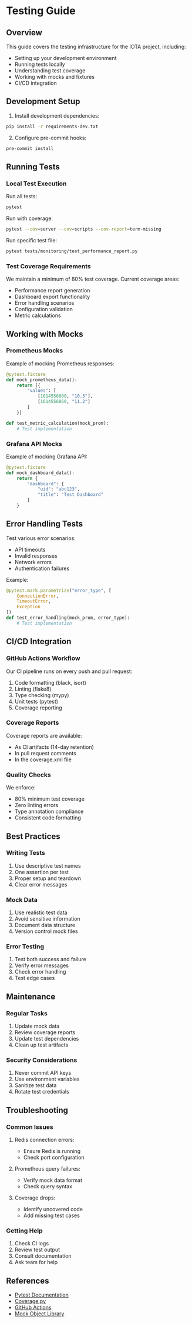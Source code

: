 # Testing Guide

## Overview

This guide covers the testing infrastructure for the IOTA project, including:
- Setting up your development environment
- Running tests locally
- Understanding test coverage
- Working with mocks and fixtures
- CI/CD integration

## Development Setup

1. Install development dependencies:
```bash
pip install -r requirements-dev.txt
```

2. Configure pre-commit hooks:
```bash
pre-commit install
```

## Running Tests

### Local Test Execution

Run all tests:
```bash
pytest
```

Run with coverage:
```bash
pytest --cov=server --cov=scripts --cov-report=term-missing
```

Run specific test file:
```bash
pytest tests/monitoring/test_performance_report.py
```

### Test Coverage Requirements

We maintain a minimum of 80% test coverage. Current coverage areas:
- Performance report generation
- Dashboard export functionality
- Error handling scenarios
- Configuration validation
- Metric calculations

## Working with Mocks

### Prometheus Mocks

Example of mocking Prometheus responses:
```python
@pytest.fixture
def mock_prometheus_data():
    return [{
        "values": [
            [1614556800, "10.5"],
            [1614556860, "11.2"]
        ]
    }]

def test_metric_calculation(mock_prom):
    # Test implementation
```

### Grafana API Mocks

Example of mocking Grafana API:
```python
@pytest.fixture
def mock_dashboard_data():
    return {
        "dashboard": {
            "uid": "abc123",
            "title": "Test Dashboard"
        }
    }
```

## Error Handling Tests

Test various error scenarios:
- API timeouts
- Invalid responses
- Network errors
- Authentication failures

Example:
```python
@pytest.mark.parametrize("error_type", [
    ConnectionError,
    TimeoutError,
    Exception
])
def test_error_handling(mock_prom, error_type):
    # Test implementation
```

## CI/CD Integration

### GitHub Actions Workflow

Our CI pipeline runs on every push and pull request:
1. Code formatting (black, isort)
2. Linting (flake8)
3. Type checking (mypy)
4. Unit tests (pytest)
5. Coverage reporting

### Coverage Reports

Coverage reports are available:
- As CI artifacts (14-day retention)
- In pull request comments
- In the coverage.xml file

### Quality Checks

We enforce:
- 80% minimum test coverage
- Zero linting errors
- Type annotation compliance
- Consistent code formatting

## Best Practices

### Writing Tests

1. Use descriptive test names
2. One assertion per test
3. Proper setup and teardown
4. Clear error messages

### Mock Data

1. Use realistic test data
2. Avoid sensitive information
3. Document data structure
4. Version control mock files

### Error Testing

1. Test both success and failure
2. Verify error messages
3. Check error handling
4. Test edge cases

## Maintenance

### Regular Tasks

1. Update mock data
2. Review coverage reports
3. Update test dependencies
4. Clean up test artifacts

### Security Considerations

1. Never commit API keys
2. Use environment variables
3. Sanitize test data
4. Rotate test credentials

## Troubleshooting

### Common Issues

1. Redis connection errors:
   - Ensure Redis is running
   - Check port configuration

2. Prometheus query failures:
   - Verify mock data format
   - Check query syntax

3. Coverage drops:
   - Identify uncovered code
   - Add missing test cases

### Getting Help

1. Check CI logs
2. Review test output
3. Consult documentation
4. Ask team for help

## References

- [Pytest Documentation](https://docs.pytest.org/)
- [Coverage.py](https://coverage.readthedocs.io/)
- [GitHub Actions](https://docs.github.com/en/actions)
- [Mock Object Library](https://docs.python.org/3/library/unittest.mock.html)
